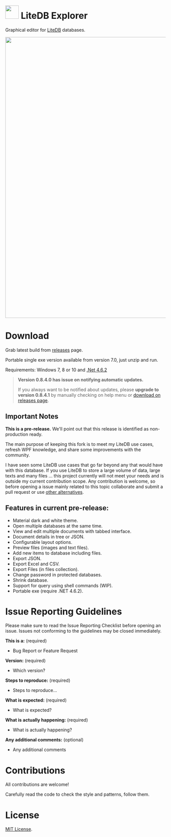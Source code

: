
# <img src="https://raw.githubusercontent.com/julianpaulozzi/LiteDbExplorer/master/source/LiteDbExplorer/Images/icon.png" height="42">  LiteDB Explorer
Graphical editor for [LiteDB](https://github.com/mbdavid/LiteDB) databases.

<p>
<img align="center" src="https://raw.githubusercontent.com/julianpaulozzi/LiteDbExplorer/master/web/start_dark.png" width="880" >
</p>

# Download

Grab latest build from [releases](https://github.com/julianpaulozzi/LiteDbExplorer/releases) page.

Portable single exe version available from version 7.0, just unzip and run.

Requirements: Windows 7, 8 or 10 and [.Net 4.6.2](https://www.microsoft.com/en-us/download/details.aspx?id=53344)

> **Version 0.8.4.0 has issue on notifying automatic updates.**
>
> If you always want to be notified about updates, please **upgrade to version 0.8.4.1** by manually checking on help menu or [download on releases page](<https://github.com/julianpaulozzi/LiteDbExplorer/releases>).


## Important Notes

**This is a pre-release.** We'll point out that this release is identified as non-production ready.

The main purpose of keeping this fork is to meet my LiteDB use cases, refresh WPF knowledge, and share some improvements with the community.

I have seen some LiteDB use cases that go far beyond any that would have with this database. If you use LiteDB to store a large volume of data, large texts and many files ... this project currently will not meet your needs and is outside my current contribution scope. Any contribution is welcome, so before opening a issue mainly related to this topic collaborate and submit a pull request or use [other alternatives](https://github.com/mbdavid/LiteDB#3rd-party-tools-for-litedb).

## Features in current pre-release:
* Material dark and white theme.
* Open multiple databases at the same time.
* View and edit multiple documents with tabbed interface.
* Document details in tree or JSON.
* Configurable layout options.
* Preview files (images and text files).
* Add new items to database including files.
* Export JSON.
* Export Excel and CSV.
* Export Files (in files collection).
* Change password in protected databases.
* Shrink database.
* Support for query using shell commands (WIP).
* Portable exe (require .NET 4.6.2).

# Issue Reporting Guidelines

Please make sure to read the Issue Reporting Checklist before opening an issue. Issues not conforming to the guidelines may be closed immediately.

**This is a:** (required)  
- Bug Report or Feature Request

**Version:** (required)  
- Which version?

**Steps to reproduce:** (required) 
- Steps to reproduce...

**What is expected:** (required)  
- What is expected?

**What is actually happening:** (required)  
- What is actually happening?

**Any additional comments:** (optional)  
- Any additional comments 

# Contributions

All contributions are welcome!

Carefully read the code to check the style and patterns, follow them.

# License
[MIT License](http://opensource.org/licenses/MIT).
